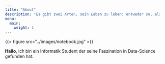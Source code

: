 ```yaml
---
title: "About"
description: "Es gibt zwei Arten, sein Leben zu leben: entweder so, als wäre nichts ein Wunder, oder so, als wäre alles ein Wunder."
menu:
  main:
    weight: 1
---
```

{{< figure src="../images/notebook.jpg" >}}

**Hallo**, ich bin ein Informatik Student der seine Faszination in Data-Science gefunden hat.
